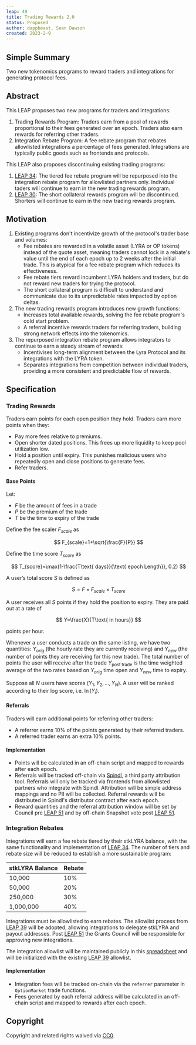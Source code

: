 ```yaml
---
leap: 49
title: Trading Rewards 2.0
status: Proposed
author: dappbeast, Sean Dawson
created: 2023-2-9
---
```


## Simple Summary

Two new tokenomics programs to reward traders and integrations for generating protocol fees.

## Abstract

This LEAP proposes two new programs for traders and integrations:
1. Trading Rewards Program: Traders earn from a pool of rewards proportional to their fees generated over an epoch. Traders also earn rewards for referring other traders.
2. Integration Rebate Program: A fee rebate program that rebates allowlisted integrations a percentage of fees generated. Integrations are typically public goods such as frontends and protocols.

This LEAP also proposes discontinuing existing trading programs:
1. [LEAP 34](https://leaps.lyra.finance/leaps/leap-34/): The tiered fee rebate program will be repurposed into the integration rebate program for allowlisted partners only. Individual taders will continue to earn in the new trading rewards program.
2. [LEAP 30](https://leaps.lyra.finance/leaps/leap-30): The short collateral rewards program will be discontinued. Shorters will continue to earn in the new trading rewards program.  

## Motivation

1. Existing programs don't incentivize growth of the protocol's trader base and volumes:
	- Fee rebates are rewarded in a volatile asset (LYRA or OP tokens) instead of the quote asset, meaning traders cannot lock in a rebate's value until the end of each epoch up to 2 weeks after the initial trade. This is atypical for a fee rebate program which reduces its effectiveness.
	- Fee rebate tiers reward incumbent LYRA holders and traders, but do not reward new traders for trying the protocol.
	- The short collateral program is difficult to understand and communicate due to its unpredictable rates impacted by option deltas.
2. The new trading rewards program introduces new growth functions:
	- Increases total available rewards, solving the fee rebate program's cold start problem.
	- A referral incentive rewards traders for referring traders, building strong network effects into the tokenomics.
3. The repurposed integration rebate program allows integrators to continue to earn a steady stream of rewards:
	- Incentivises long-term alignment between the Lyra Protocol and its integrations with the LYRA token.
	- Separates integrations from competition between individual traders, providing a more consistent and predictable flow of rewards. 

## Specification

### Trading Rewards

Traders earn points for each open position they hold. Traders earn more points when they:

- Pay more fees relative to premiums.
- Open shorter dated positions. This frees up more liquidity to keep pool utilization low.  
- Hold a position until expiry. This punishes malicious users who repeatedly open and close positions to generate fees.
- Refer traders.

#### Base Points

Let:

-   $F$ be the amount of fees in a trade
-   $P$ be the premium of the trade
-   $T$ be the time to expiry of the trade

Define the fee scaler $F_{scale}$ as

$$ F_{scale}=1+\sqrt{\frac{F}{P}} $$

Define the time score $T_{score}$ as

$$ T_{score}=\max(1-\frac{T\text{ days}}{\text{ epoch Length}}, 0.2) $$

A user’s total score $S$ is defined as

$$ S=F\times F_{scale}\times T_{score} $$

A user receives all $S$ points if they hold the position to expiry. They are paid out at a rate of

$$ Y=\frac{X}{T\text{ in hours}} $$

points per hour.

Whenever a user conducts a trade on the same listing, we have two quantities: $Y_{orig}$ (the hourly rate they are currently receiving) and $Y_{new}$ (the number of points they are receiving for this new trade). The total number of points the user will receive after the trade $Y_{\text{post trade}}$ is the time weighted average of the two rates based on $Y_{orig}$ time open and $Y_{new}$ time to expiry.

Suppose all $N$ users have scores $(Y_1,Y_2,\dots, Y_N)$. A user will be ranked according to their log score, i.e. $\ln(Y_i)$.

#### Referrals

Traders will earn additional points for referring other traders:

- A referrer earns 10% of the points generated by their referred traders.
- A referred trader earns an extra 10% points.

#### Implementation

- Points will be calculated in an off-chain script and mapped to rewards after each epoch.
- Referrals will be tracked off-chain via [Spindl](https://www.spindl.xyz/), a third party attribution tool. Referrals will only be tracked via frontends from allowlisted partners who integrate with Spindl. Attribution will be simple address mappings and no PII will be collected. Referral rewards will be distributed in Spindl's distributor contract after each epoch.
- Reward quantities and the referral attribution window will be set by Council pre [LEAP 51](https://leaps.lyra.finance/leaps/leap-51/) and by off-chain Snapshot vote post [LEAP 51](https://leaps.lyra.finance/leaps/leap-51/).

### Integration Rebates

Integrations will earn a fee rebate tiered by their stkLYRA balance, with the same functionality and implementation of [LEAP 34](https://leaps.lyra.finance/leaps/leap-34/). The number of tiers and rebate size will be reduced to establish a more sustainable program:

| stkLYRA Balance | Rebate |
| ------------- | ------------- |
| 10,000 | 10% |
| 50,000 | 20% | 
| 250,000 | 30% | 
| 1,000,000 | 40% | 

Integrations must be allowlisted to earn rebates. The allowlist process from [LEAP 39](https://leaps.lyra.finance/leaps/leap-39) will be adopted, allowing integrations to delegate stkLYRA and payout addresses. Post [LEAP 51](https://leaps.lyra.finance/leaps/leap-51/) the Grants Council will be responsible for approving new integrations.

The integration allowlist will be maintained publicly in this [spreadsheet](https://docs.google.com/spreadsheets/d/1lerDJEghSfdutnvqzyLmY2QrLN7T2lBa2sj-eY2DDnE/edit#gid=0) and will be initialized with the existing [LEAP 39](https://leaps.lyra.finance/leaps/leap-39) allowlist.

#### Implementation

- Integration fees will be tracked on-chain via the `referrer` parameter in `OptionMarket` trade functions.
- Fees generated by each referral address will be calculated in an off-chain script and mapped to rewards after each epoch.

## Copyright
Copyright and related rights waived via [CC0](https://creativecommons.org/publicdomain/zero/1.0/).
